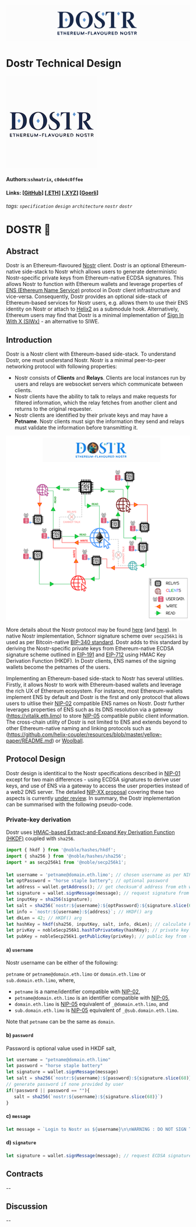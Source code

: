 ![Banner](https://raw.githubusercontent.com/dostr-eth/resources/main/graphics/banner.png)
# Dostr Technical Design
![Icon](https://raw.githubusercontent.com/dostr-eth/resources/main/graphics/icon_smol.png)
#### Authors:`sshmatrix`, `c0de4c0ffee`
#### Links: [[GitHub](https://github.com/dostr-eth)]  [[.ETH](https://dostr.eth.limo)]  [[.XYZ](https://dostr.xyz)] [[Goerli]()]
###### tags: `specification` `design` `architecture` `nostr` `dostr`
# DOSTR 📡

## Abstract

Dostr is an Ethereum-flavoured [Nostr](https://github.com/nostr-protocol/nostr#readme) client. Dostr is an optional Ethereum-native side-stack to Nostr which allows users to generate deterministic Nostr-specific private keys from Ethereum-native ECDSA signatures. This allows Nostr to function with Ethereum wallets and leverage properties of [ENS (Ethereum Name Service)](https://docs.ens.domains/) protocol in Dostr client infrastructure and vice-versa. Consequently, Dostr provides an optional side-stack of Ethereum-based services for Nostr users, e.g. allows them to use their ENS identity on Nostr or attach to [Helix2](https://github.com/helix-coupler/resources/blob/master/yellow-paper/README.md) as a submodule hook. Alternatively, Ethereum users may find that Dostr is a minimal implementation of [Sign In With X (SIWx)](https://chainagnostic.org/CAIPs/caip-122) - an alternative to SIWE.

## Introduction

Dostr is a Nostr client with Ethereum-based side-stack. To understand Dostr, one must understand Nostr. Nostr is a minimal peer-to-peer networking protocol with following properties:

- Nostr consists of **Clients**  and **Relays**. Clients are local instances run by users and relays are websocket servers which communicate between clients.
- Nostr clients have the ability to talk to relays and make requests for filtered information, which the relay fetches from another client and returns to the original requester.
- Nostr clients are identified by their private keys and may have a **Petname**. Nostr clients must sign the information they send and relays must validate the information before transmitting it.

![](https://raw.githubusercontent.com/dostr-eth/resources/main/graphics/dostr.png)

More details about the Nostr protocol may be found [here](https://github.com/rajarshimaitra/rust-nostr/blob/main/VISION.md) (and [here](https://github.com/nostr-protocol/nips)). In native Nostr implementation, Schnorr signature scheme over `secp256k1` is used as per Bitcoin-native [BIP-340 standard](https://github.com/bitcoin/bips/blob/master/bip-0340.mediawiki#design). Dostr adds to this standard by deriving the Nostr-specific private keys from Ethereum-native ECDSA signature scheme outlined in [EIP-191](https://eips.ethereum.org/EIPS/eip-191) and [EIP-712](https://eips.ethereum.org/EIPS/eip-712) using HMAC Key Derivation Function (HKDF). In Dostr clients, ENS names of the signing wallets become the petnames of the users.

Implementing an Ethereum-based side-stack to Nostr has several utilities. Firstly, it allows Nostr to work with Ethereum-based wallets and leverage the rich UX of Ethereum ecosystem. For instance, most Ethereum-wallets implement ENS by default and Dostr is the first and only protocol that allows users to uitlise their [NIP-02](https://github.com/nostr-protocol/nips/blob/master/02.md) compatible ENS names on Nostr. Dostr further leverages properties of ENS such as its DNS resolution via a gateway (https://vitalik.eth.limo) to store [NIP-05](https://github.com/nostr-protocol/nips/blob/master/05.md) compatible public client information. The cross-chain utility of Dostr is not limited to ENS and extends beyond to other Ethereum-native naming and linking protocols such as (https://github.com/helix-coupler/resources/blob/master/yellow-paper/README.md) or [Woolball](https://woolball.xyz).

## Protocol Design

Dostr design is identitical to the Nostr specifications described in [NIP-01](https://github.com/nostr-protocol/nips/blob/master/01.md) except for two main differences -  using ECDSA signatures to derive user keys, and use of ENS via a gateway to access the user properties instead of a web2 DNS server. The detailed [NIP-XX proposal](https://github.com/dostr-eth/nips/blob/ethkeygen/xx.md) covering these two aspects is currently [under review](https://github.com/nostr-protocol/nips/pull/268). In summary, the Dostr implementation can be summarised with the following pseudo-code.

### Private-key derivation

Dostr uses [HMAC-based Extract-and-Expand Key Derivation Function (HKDF)](https://datatracker.ietf.org/doc/html/rfc5869) coupled with `sha256`.

```js
import { hkdf } from '@noble/hashes/hkdf';
import { sha256 } from '@noble/hashes/sha256';
import * as secp256k1 from '@noble/secp256k1';

let username = 'petname@domain.eth.limo'; // chosen username as per NIP-02 and/or NIP-05
let optPassword = "horse staple battery"; // optional password
let address = wallet.getAddress(); // get checksum'd address from eth wallet
let signature = wallet.signMessage(message); // request signature from eth wallet (v, r, s)
let inputKey = sha256(signature);
let salt = sha256(`nostr:${username}:${optPassword}:${signature.slice(68)}`); // generate salt with username, password & signature
let info = `nostr:${username}:${address}`; // HKDF() arg
let dkLen = 42; // HKDF() arg
let hashKey = hkdf(sha256, inputKey, salt, info, dkLen); // calculate keyhash with HKDF function
let privKey = nobleSecp256k1.hashToPrivateKey(hashKey); // private key from (keyhash ⊕ secp256k1)
let pubKey = nobleSecp256k1.getPublicKey(privKey); // public key from (keyhash ⊕ secp256k1)
```

#### a) `username`

Nostr username can be either of the following:

`petname` or `petname@domain.eth.limo` or `domain.eth.limo` or `sub.domain.eth.limo`, where,

- `petname` is a name/identifier compatible with [NIP-02](https://github.com/nostr-protocol/nips/blob/master/02.md),
- `petname@domain.eth.limo` is an identifier compatible with [NIP-05](https://github.com/nostr-protocol/nips/blob/master/05.md),
- `domain.eth.limo` is [NIP-05](https://github.com/nostr-protocol/nips/blob/master/05.md) equivalent of `_@domain.eth.limo`, and
- `sub.domain.eth.limo` is [NIP-05](https://github.com/nostr-protocol/nips/blob/master/05.md) equivalent of `_@sub.domain.eth.limo`.

Note that `petname` can be the same as `domain`.

#### b) `password`
Password is optional value used in HKDF salt,
```js
let username = "petname@domain.eth.limo"
let password = "horse staple battery"
let signature = wallet.signMessage(message)
let salt = sha256(`nostr:${username}:${password}:${signature.slice(68)}`);
// generate password if none provided by user
if(!password || password == ""){
   salt = sha256(`nostr:${username}:${signature.slice(68)}`)
}
```

#### c) `message`

```js
let message = `Login to Nostr as ${username}\n\nWARNING : DO NOT SIGN THIS REQUEST FROM UNTRUSTED NOSTR CLIENTS.\n${address}`
```
#### d) `signature`

```js    
let signature = wallet.signMessage(message); // request ECDSA signature from eth wallet in (v, r, s) struct
```

## Contracts

--

## Discussion

--

